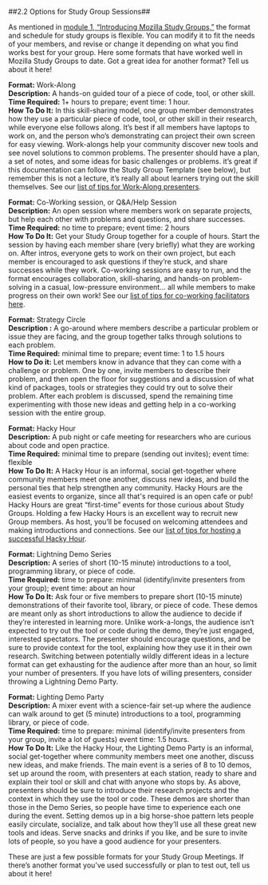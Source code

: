 ##2.2 Options for Study Group Sessions##

As mentioned in [module 1, “Introducing Mozilla Study Groups,”](1-about-study-groups.md) the format and schedule for study groups is flexible. You can modify it to fit the needs of your members, and revise or change it depending on what you find works best for your group. Here some formats that have worked well in Mozilla Study Groups to date. Got a great idea for another format? Tell us about it here!

**Format:** Work-Along  
**Description:** A hands-on guided tour of a piece of code, tool, or other skill.  
**Time Required:** 1+ hours to prepare; event time: 1 hour.  
**How To Do It:** In this skill-sharing model, one group member demonstrates how they use a particular piece of code, tool, or other skill in their research, while everyone else follows along. It’s best if all members have laptops to work on, and the person who’s demonstrating can project their own screen for easy viewing. Work-alongs help your community discover new tools and see novel solutions to common problems. The presenter should have a plan, a set of notes, and some ideas for basic challenges or problems. it’s great if this documentation can follow the Study Group Template (see below), but remember this is not a lecture, it’s really all about learners trying out the skill themselves. See our [list of tips for Work-Along presenters](https://github.com/mozillascience/studyGroup/blob/gh-pages/tips/work-along-tips.md).  

**Format:** Co-Working session, or Q&A/Help Session  
**Description:** An open session where members work on separate projects, but help each other with problems and questions, and share successes.  
**Time Required:** no time to prepare; event time: 2 hours  
**How To Do It:**  Get your Study Group together for a couple of hours.  Start the session by having each member share (very briefly) what they are working on. After intros, everyone gets to work on their own project, but each member is encouraged to ask questions if they’re stuck, and share successes while they work. Co-working sessions are easy to run, and the format encourages collaboration, skill-sharing, and hands-on problem-solving in a casual, low-pressure environment… all while members to make progress on their own work! See our [list of tips for co-working facilitators here](https://github.com/mozillascience/studyGroup/blob/gh-pages/tips/co-working-help-tips.md). 

**Format:** Strategy Circle  
**Description :** A go-around where members describe a particular problem or issue they are facing, and the group together talks through solutions to each problem.   
**Time Required:** minimal time to prepare; event time: 1 to 1.5 hours   
**How to Do it:** Let members know in advance that they can come with a challenge or problem. One by one, invite members to describe their problem, and then open the floor for suggestions and a discussion of what kind of packages, tools or strategies they could try out to solve their problem. After each problem is discussed, spend the remaining time experimenting with those new ideas and getting help in a co-working session with the entire group.

**Format:** Hacky Hour  
**Description:** A pub night or cafe meeting for researchers who are curious about code and open practice.   
**Time Required:** minimal time to prepare (sending out invites);  event time: flexible  
**How To Do It:** A Hacky Hour is an informal, social get-together where community members meet one another, discuss new ideas, and build the personal ties that help strengthen any community. Hacky Hours are the easiest events to organize, since all that's required is an open cafe or pub! Hacky Hours are great “first-time” events for those curious about Study Groups. Holding a few Hacky Hours is an excellent way to recruit new Group members. As host, you’ll be focused on welcoming attendees and making introductions and connections. See our [list of tips for hosting a successful Hacky Hour](https://github.com/mozillascience/studyGroup/blob/gh-pages/tips/hacky-hour-tips.md). 

**Format:** Lightning Demo Series  
**Description:** A series of short (10-15 minute) introductions to a tool, programming library, or piece of code.  
**Time Required:** time to prepare: minimal (identify/invite presenters from your group); event time: about an hour  
**How To Do It:** Ask four or five members to prepare short (10-15 minute) demonstrations of their favorite tool, library, or piece of code. These demos are meant only as short introductions to allow the audience to decide if they’re interested in learning more. Unlike work-a-longs, the audience isn’t expected to try out the tool or code during the demo, they’re just engaged, interested spectators. The presenter should encourage questions, and be sure to provide context for the tool, explaining how they use it in their own research. Switching between potentially wildly different ideas in a lecture format can get exhausting for the audience after more than an hour, so limit your number of presenters. If you have lots of willing presenters, consider throwing a Lightning Demo Party.

**Format:** Lighting Demo Party  
**Description:** A mixer event with a science-fair set-up where the audience can walk around to get (5 minute) introductions to a tool, programming library, or piece of code.  
**Time Required:** time to prepare: minimal (identify/invite presenters from your group, invite a lot of guests) event time: 1.5 hours.   
**How To Do It:** Like the Hacky Hour, the Lighting Demo Party is an informal, social get-together where community members meet one another, discuss new ideas, and make friends. The main event is a series of 8 to 10 demos, set up around the room, with presenters at each station, ready to share and explain their tool or skill and chat with anyone who stops by. As above, presenters should be sure to introduce their research projects and the context in which they use the tool or code. These demos are shorter than those in the Demo Series, so people have time to experience each one during the event. Setting demos up in a big horse-shoe pattern lets people easily circulate, socialize, and talk about how they’ll use all these great new tools and ideas. Serve snacks and drinks if you like, and be sure to invite lots of people, so you have a good audience for your presenters. 

These are just a few possible formats for your Study Group Meetings. If there’s another format you’ve used successfully or plan to test out, tell us about it here! 
